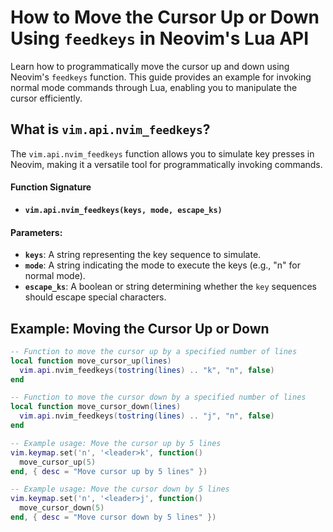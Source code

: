 # How to Move the Cursor Up or Down Using `feedkeys` in Neovim's Lua API

Learn how to programmatically move the cursor up and down using Neovim's `feedkeys` function. This guide provides an example for invoking normal mode commands through Lua, enabling you to manipulate the cursor efficiently.

## What is `vim.api.nvim_feedkeys`?

The `vim.api.nvim_feedkeys` function allows you to simulate key presses in Neovim, making it a versatile tool for programmatically invoking commands.

#### Function Signature
- **`vim.api.nvim_feedkeys(keys, mode, escape_ks)`**

#### Parameters:
- **`keys`**: A string representing the key sequence to simulate.
- **`mode`**: A string indicating the mode to execute the keys (e.g., "n" for normal mode).
- **`escape_ks`**: A boolean or string determining whether the `key` sequences should escape special characters.

## Example: Moving the Cursor Up or Down

```lua
-- Function to move the cursor up by a specified number of lines
local function move_cursor_up(lines)
  vim.api.nvim_feedkeys(tostring(lines) .. "k", "n", false)
end

-- Function to move the cursor down by a specified number of lines
local function move_cursor_down(lines)
  vim.api.nvim_feedkeys(tostring(lines) .. "j", "n", false)
end

-- Example usage: Move the cursor up by 5 lines
vim.keymap.set('n', '<leader>k', function()
  move_cursor_up(5)
end, { desc = "Move cursor up by 5 lines" })

-- Example usage: Move the cursor down by 5 lines
vim.keymap.set('n', '<leader>j', function()
  move_cursor_down(5)
end, { desc = "Move cursor down by 5 lines" })
